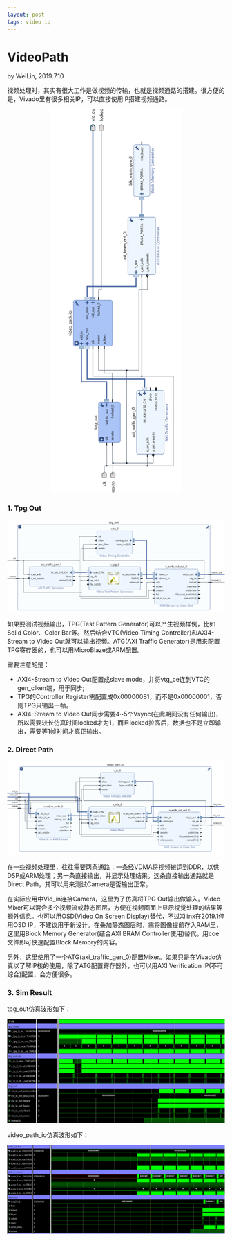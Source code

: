 ```yaml
---
layout: post
tags: video ip
---
```


# VideoPath
by WeiLin, 2019.7.10

视频处理时，其实有很大工作是做视频的传输，也就是视频通路的搭建。很方便的是，Vivado里有很多相关IP，可以直接使用IP搭建视频通路。


<center><img src="image/190710_VideoPath.png" width="60%"></center>

### 1. Tpg Out
<center><img src="image/190710_Tpgout.png"></center>

如果要测试视频输出，TPG(Test Pattern Generator)可以产生视频样例，比如Solid Color、Color Bar等。然后结合VTC(Video Timing Controller)和AXI4-Stream to Video Out就可以输出视频。ATG(AXI Traffic Generator)是用来配置TPG寄存器的，也可以用MicroBlaze或ARM配置。

需要注意的是：
- AXI4-Stream to Video Out配置成slave mode，并将vtg_ce连到VTC的gen_clken端，用于同步;  
- TPG的Controller Register需配置成0x00000081，而不是0x00000001，否则TPG只输出一帧。  
- AXI4-Stream to Video Out同步需要4~5个Vsync(在此期间没有任何输出)，所以需要较长仿真时间locked才为1，而且locked拉高后，数据也不是立即输出，需要等1帧时间才真正输出。

### 2. Direct Path
<center><img src="image/190710_DirectPath.png"></center>

在一些视频处理里，往往需要两条通路：一条经VDMA将视频搬运到DDR，以供DSP或ARM处理；另一条直接输出，并显示处理结果。这条直接输出通路就是Direct Path，其可以用来测试Camera是否输出正常。

在实际应用中Vid_in连接Camera，这里为了仿真将TPG Out输出做输入。Video Mixer可以混合多个视频流或静态图层，方便在视频画面上显示视觉处理的结果等额外信息。也可以用OSD(Video On Screen Display)替代，不过Xilinx在2019.1停用OSD IP，不建议用于新设计。在叠加静态图层时，需将图像提前存入RAM里，这里用Block Memory Generator(结合AXI BRAM Controller使用)替代。用coe文件即可快速配置Block Memory的内容。

另外，这里使用了一个ATG(axi_traffic_gen_0)配置Mixer。如果只是在Vivado仿真以了解IP核的使用，除了ATG配置寄存器外，也可以用AXI Verification IP(不可综合)配置，会方便很多。

### 3. Sim Result
tpg_out仿真波形如下：
<center><img src="image/190710_result1.png"></center>

video_path_io仿真波形如下：
<center><img src="image/190710_result2.png"></center>

